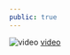 ```yaml
---
public: true
---
```


![video](https://www.youtube.com/watch?app=desktop&v=Skw_wskWPSA)
[video](https://www.youtube.com/watch?app=desktop&v=Skw_wskWPSA)
